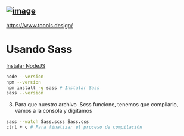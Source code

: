 ## [![image](https://user-images.githubusercontent.com/101368711/205417291-f7102c30-ab08-4d02-80c1-a88c14576ae5.png)](https://jhonatan2022.github.io/Aprendiendo-Css/Aprendiendo%20css.html)

https://www.toools.design/

# Usando Sass

[Instalar NodeJS](https://nodejs.org/es/)

```sh
node --version
npm --version
npm install -g sass # Instalar Sass
sass --version
```

3. Para que nuestro archivo .Scss funcione, tenemos que compilarlo, vamos a la consola y digitamos

```sh
sass --watch Sass.scss Sass.css
ctrl + c # Para finalizar el proceso de compilación
```
